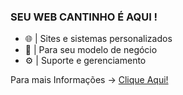 


### SEU WEB CANTINHO É AQUI !
- 🌐 | Sites e sistemas personalizados
- 🛒 | Para seu modelo de negócio
- ⚙️ | Suporte e gerenciamento

Para mais Informações -> <a href="">Clique Aqui!</a>

